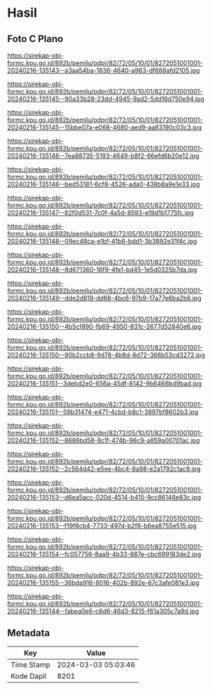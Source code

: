 # Hasil

## Foto C Plano

https://sirekap-obj-formc.kpu.go.id/892b/pemilu/pdpr/82/72/05/10/01/8272051001001-20240216-135143--a3aa54ba-1836-4640-a963-df688afd2105.jpg

https://sirekap-obj-formc.kpu.go.id/892b/pemilu/pdpr/82/72/05/10/01/8272051001001-20240216-135145--90a33b28-23dd-4945-9ad2-5dd16d750e94.jpg

https://sirekap-obj-formc.kpu.go.id/892b/pemilu/pdpr/82/72/05/10/01/8272051001001-20240216-135145--15bbe07a-e068-4680-aed9-aa83190c03c3.jpg

https://sirekap-obj-formc.kpu.go.id/892b/pemilu/pdpr/82/72/05/10/01/8272051001001-20240216-135146--7ea88735-5193-4649-b8f2-66efd6b20e12.jpg

https://sirekap-obj-formc.kpu.go.id/892b/pemilu/pdpr/82/72/05/10/01/8272051001001-20240216-135146--bed53181-6cf8-4526-ada0-438b8a9e1e33.jpg

https://sirekap-obj-formc.kpu.go.id/892b/pemilu/pdpr/82/72/05/10/01/8272051001001-20240216-135147--82f0d531-7c0f-4a5d-8593-e19d1b1775fc.jpg

https://sirekap-obj-formc.kpu.go.id/892b/pemilu/pdpr/82/72/05/10/01/8272051001001-20240216-135148--09ec48ca-e1bf-41b6-bdd1-3b3892e31f4c.jpg

https://sirekap-obj-formc.kpu.go.id/892b/pemilu/pdpr/82/72/05/10/01/8272051001001-20240216-135148--8d671360-16f9-4fe1-bd45-1e5d0325b7da.jpg

https://sirekap-obj-formc.kpu.go.id/892b/pemilu/pdpr/82/72/05/10/01/8272051001001-20240216-135149--dde2d819-dd68-4bc6-97b9-17a77e6ba2b6.jpg

https://sirekap-obj-formc.kpu.go.id/892b/pemilu/pdpr/82/72/05/10/01/8272051001001-20240216-135150--4b5cf890-fb69-4950-831c-2677d52840e6.jpg

https://sirekap-obj-formc.kpu.go.id/892b/pemilu/pdpr/82/72/05/10/01/8272051001001-20240216-135150--90b2ccb8-9d78-4b8d-8d72-366b53cd3272.jpg

https://sirekap-obj-formc.kpu.go.id/892b/pemilu/pdpr/82/72/05/10/01/8272051001001-20240216-135151--3debd2e0-656a-45df-8142-9b6466bd9bad.jpg

https://sirekap-obj-formc.kpu.go.id/892b/pemilu/pdpr/82/72/05/10/01/8272051001001-20240216-135151--59b31474-e471-4cbd-b8c1-3897bf8602b3.jpg

https://sirekap-obj-formc.kpu.go.id/892b/pemilu/pdpr/82/72/05/10/01/8272051001001-20240216-135152--8686bd58-8c1f-474b-96c9-a859a00701ac.jpg

https://sirekap-obj-formc.kpu.go.id/892b/pemilu/pdpr/82/72/05/10/01/8272051001001-20240216-135152--2c564d42-e5ee-4bc4-8a98-e2a1792c1ac9.jpg

https://sirekap-obj-formc.kpu.go.id/892b/pemilu/pdpr/82/72/05/10/01/8272051001001-20240216-135153--d6ea5acc-020d-4514-b415-9cc86146e83c.jpg

https://sirekap-obj-formc.kpu.go.id/892b/pemilu/pdpr/82/72/05/10/01/8272051001001-20240216-135153--f19f8cb4-7733-497d-b2f8-b6ea8755e515.jpg

https://sirekap-obj-formc.kpu.go.id/892b/pemilu/pdpr/82/72/05/10/01/8272051001001-20240216-135154--fc057756-8aa9-4b33-887e-cbc699183de2.jpg

https://sirekap-obj-formc.kpu.go.id/892b/pemilu/pdpr/82/72/05/10/01/8272051001001-20240216-135155--36bda916-8016-402b-892e-67c3afe081e3.jpg

https://sirekap-obj-formc.kpu.go.id/892b/pemilu/pdpr/82/72/05/10/01/8272051001001-20240216-135144--fabea0e6-c6d6-46d3-8215-f61a305c7a9d.jpg


## Metadata

| Key        | Value               |
| ---------- | ------------------- |
| Time Stamp | 2024-03-03 05:03:46 |
| Kode Dapil | 8201                |



